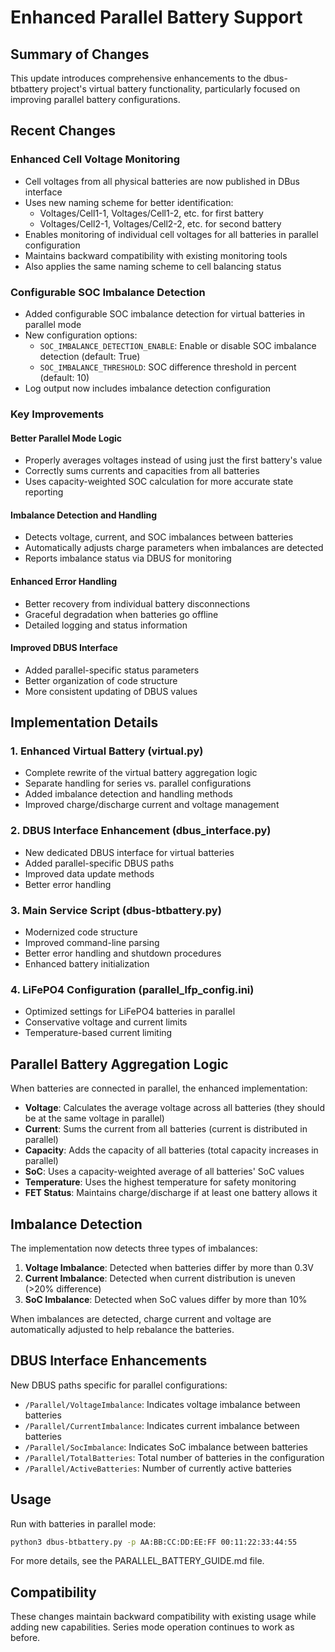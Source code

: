 # Enhanced Parallel Battery Support

## Summary of Changes

This update introduces comprehensive enhancements to the dbus-btbattery project's virtual battery functionality, particularly focused on improving parallel battery configurations.

## Recent Changes

### Enhanced Cell Voltage Monitoring

- Cell voltages from all physical batteries are now published in DBus interface
- Uses new naming scheme for better identification:
  - Voltages/Cell1-1, Voltages/Cell1-2, etc. for first battery
  - Voltages/Cell2-1, Voltages/Cell2-2, etc. for second battery
- Enables monitoring of individual cell voltages for all batteries in parallel configuration
- Maintains backward compatibility with existing monitoring tools
- Also applies the same naming scheme to cell balancing status

### Configurable SOC Imbalance Detection

- Added configurable SOC imbalance detection for virtual batteries in parallel mode
- New configuration options:
  - `SOC_IMBALANCE_DETECTION_ENABLE`: Enable or disable SOC imbalance detection (default: True)
  - `SOC_IMBALANCE_THRESHOLD`: SOC difference threshold in percent (default: 10)
- Log output now includes imbalance detection configuration

### Key Improvements

#### Better Parallel Mode Logic
- Properly averages voltages instead of using just the first battery's value
- Correctly sums currents and capacities from all batteries
- Uses capacity-weighted SOC calculation for more accurate state reporting

#### Imbalance Detection and Handling
- Detects voltage, current, and SOC imbalances between batteries
- Automatically adjusts charge parameters when imbalances are detected
- Reports imbalance status via DBUS for monitoring

#### Enhanced Error Handling
- Better recovery from individual battery disconnections
- Graceful degradation when batteries go offline
- Detailed logging and status information

#### Improved DBUS Interface
- Added parallel-specific status parameters
- Better organization of code structure
- More consistent updating of DBUS values

## Implementation Details

### 1. Enhanced Virtual Battery (virtual.py)
- Complete rewrite of the virtual battery aggregation logic
- Separate handling for series vs. parallel configurations
- Added imbalance detection and handling methods
- Improved charge/discharge current and voltage management

### 2. DBUS Interface Enhancement (dbus_interface.py)
- New dedicated DBUS interface for virtual batteries
- Added parallel-specific DBUS paths
- Improved data update methods
- Better error handling

### 3. Main Service Script (dbus-btbattery.py)
- Modernized code structure
- Improved command-line parsing
- Better error handling and shutdown procedures
- Enhanced battery initialization

### 4. LiFePO4 Configuration (parallel_lfp_config.ini)
- Optimized settings for LiFePO4 batteries in parallel
- Conservative voltage and current limits
- Temperature-based current limiting

## Parallel Battery Aggregation Logic

When batteries are connected in parallel, the enhanced implementation:

- **Voltage**: Calculates the average voltage across all batteries (they should be at the same voltage in parallel)
- **Current**: Sums the current from all batteries (current is distributed in parallel)
- **Capacity**: Adds the capacity of all batteries (total capacity increases in parallel)
- **SoC**: Uses a capacity-weighted average of all batteries' SoC values
- **Temperature**: Uses the highest temperature for safety monitoring
- **FET Status**: Maintains charge/discharge if at least one battery allows it

## Imbalance Detection

The implementation now detects three types of imbalances:

1. **Voltage Imbalance**: Detected when batteries differ by more than 0.3V
2. **Current Imbalance**: Detected when current distribution is uneven (>20% difference)
3. **SoC Imbalance**: Detected when SoC values differ by more than 10%

When imbalances are detected, charge current and voltage are automatically adjusted to help rebalance the batteries.

## DBUS Interface Enhancements

New DBUS paths specific for parallel configurations:

- `/Parallel/VoltageImbalance`: Indicates voltage imbalance between batteries
- `/Parallel/CurrentImbalance`: Indicates current imbalance between batteries
- `/Parallel/SocImbalance`: Indicates SoC imbalance between batteries
- `/Parallel/TotalBatteries`: Total number of batteries in the configuration
- `/Parallel/ActiveBatteries`: Number of currently active batteries

## Usage

Run with batteries in parallel mode:
```bash
python3 dbus-btbattery.py -p AA:BB:CC:DD:EE:FF 00:11:22:33:44:55
```

For more details, see the PARALLEL_BATTERY_GUIDE.md file.

## Compatibility

These changes maintain backward compatibility with existing usage while adding new capabilities. Series mode operation continues to work as before.